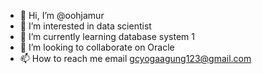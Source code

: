 - 👋 Hi, I’m @oohjamur
- 👀 I’m interested in data scientist
- 🌱 I’m currently learning database system 1
- 💞️ I’m looking to collaborate on Oracle
- 📫 How to reach me email gcyogaagung123@gmail.com

<!---
oohjamur/oohjamur is a ✨ special ✨ repository because its `README.md` (this file) appears on your GitHub profile.
You can click the Preview link to take a look at your changes.
--->
